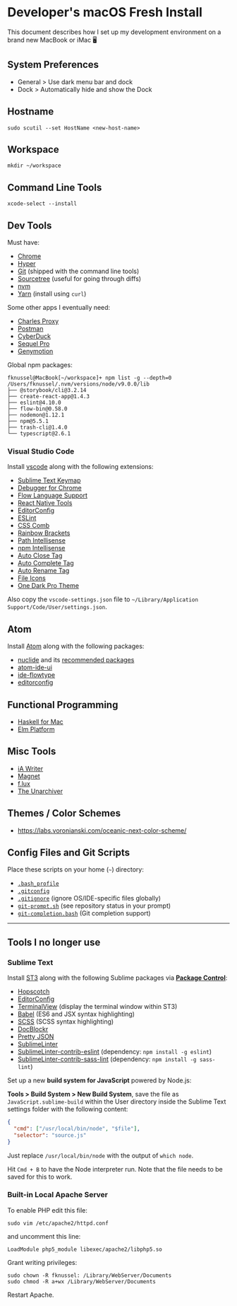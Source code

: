 # Developer's macOS Fresh Install

This document describes how I set up my development environment on a brand new MacBook or iMac 🖥

## System Preferences

* General > Use dark menu bar and dock
* Dock > Automatically hide and show the Dock

## Hostname

```
sudo scutil --set HostName <new-host-name>
```

## Workspace

```
mkdir ~/workspace
```

## Command Line Tools

```
xcode-select --install
```

## Dev Tools

Must have:

* [Chrome](https://www.google.com/chrome/)
* [Hyper](https://hyper.is/)
* [Git](http://git-scm.com/) (shipped with the command line tools)
* [Sourcetree](https://www.sourcetreeapp.com/) (useful for going through diffs)
* [nvm](https://github.com/creationix/nvm)
* [Yarn](https://yarnpkg.com/) (install using `curl`)

Some other apps I eventually need:

* [Charles Proxy](https://www.charlesproxy.com/)
* [Postman](https://www.getpostman.com/)
* [CyberDuck](https://cyberduck.io/)
* [Sequel Pro](http://www.sequelpro.com/)
* [Genymotion](https://www.genymotion.com/)

Global npm packages:

```
fknussel@MacBook[~/workspace]+ npm list -g --depth=0
/Users/fknussel/.nvm/versions/node/v9.0.0/lib
├── @storybook/cli@3.2.14
├── create-react-app@1.4.3
├── eslint@4.10.0
├── flow-bin@0.58.0
├── nodemon@1.12.1
├── npm@5.5.1
├── trash-cli@1.4.0
└── typescript@2.6.1
```

### Visual Studio Code

Install [vscode](https://code.visualstudio.com/) along with the following extensions:

* [Sublime Text Keymap](https://marketplace.visualstudio.com/items?itemName=ms-vscode.sublime-keybindings)
* [Debugger for Chrome](https://marketplace.visualstudio.com/items?itemName=msjsdiag.debugger-for-chrome)
* [Flow Language Support](https://marketplace.visualstudio.com/items?itemName=flowtype.flow-for-vscode)
* [React Native Tools](https://marketplace.visualstudio.com/items?itemName=vsmobile.vscode-react-native)
* [EditorConfig](https://marketplace.visualstudio.com/items?itemName=EditorConfig.EditorConfig)
* [ESLint](https://marketplace.visualstudio.com/items?itemName=dbaeumer.vscode-eslint)
* [CSS Comb](https://marketplace.visualstudio.com/items?itemName=mrmlnc.vscode-csscomb)
* [Rainbow Brackets](https://marketplace.visualstudio.com/items?itemName=2gua.rainbow-brackets)
* [Path Intellisense](https://marketplace.visualstudio.com/items?itemName=christian-kohler.path-intellisense)
* [npm Intellisense](https://marketplace.visualstudio.com/items?itemName=christian-kohler.npm-intellisense)
* [Auto Close Tag](https://marketplace.visualstudio.com/items?itemName=formulahendry.auto-close-tag)
* [Auto Complete Tag](https://marketplace.visualstudio.com/items?itemName=formulahendry.auto-complete-tag)
* [Auto Rename Tag](https://marketplace.visualstudio.com/items?itemName=formulahendry.auto-rename-tag)
* [File Icons](https://marketplace.visualstudio.com/items?itemName=file-icons.file-icons)
* [One Dark Pro Theme](https://marketplace.visualstudio.com/items?itemName=zhuangtongfa.Material-theme)

Also copy the `vscode-settings.json` file to `~/Library/Application Support/Code/User/settings.json`.

## Atom

Install [Atom](https://atom.io/) along with the following packages:

* [nuclide](https://nuclide.io/docs/editor/setup/#macos__installation) and its [recommended packages](https://nuclide.io/docs/editor/setup/#post-installation__recommended-packages)
* [atom-ide-ui](https://atom.io/packages/atom-ide-ui)
* [ide-flowtype](https://github.com/flowtype/ide-flowtype)
* [editorconfig](https://atom.io/packages/editorconfig)

## Functional Programming

* [Haskell for Mac](http://haskellformac.com/)
* [Elm Platform](https://guide.elm-lang.org/install.html)

## Misc Tools

* [iA Writer](https://ia.net/writer)
* [Magnet](http://magnet.crowdcafe.com/)
* [f.lux](https://justgetflux.com/)
* [The Unarchiver](http://unarchiver.c3.cx/unarchiver)

## Themes / Color Schemes

* https://labs.voronianski.com/oceanic-next-color-scheme/

## Config Files and Git Scripts

Place these scripts on your home (`~`) directory:

* [`.bash_profile`](./.bash_profile)
* [`.gitconfig`](./.gitconfig)
* [`.gitignore`](./.gitignore) (ignore OS/IDE-specific files globally)
* [`git-prompt.sh`](https://github.com/git/git/blob/master/contrib/completion/git-prompt.sh) (see repository status in your prompt)
* [`git-completion.bash`](https://github.com/git/git/blob/master/contrib/completion/git-completion.bash) (Git completion support)

---

## Tools I no longer use

### Sublime Text

Install [ST3](https://www.sublimetext.com/) along with the following Sublime packages via [**Package Control**](https://packagecontrol.io/):

* [Hopscotch](https://github.com/idleberg/Hopscotch.tmTheme)
* [EditorConfig](http://editorconfig.org/)
* [TerminalView](https://github.com/Wramberg/TerminalView) (display the terminal window within ST3)
* [Babel](https://github.com/babel/babel-sublime) (ES6 and JSX syntax highlighting)
* [SCSS](https://github.com/MarioRicalde/SCSS.tmbundle) (SCSS syntax highlighting)
* [DocBlockr](https://github.com/spadgos/sublime-jsdocs)
* [Pretty JSON](https://github.com/dzhibas/SublimePrettyJson)
* [SublimeLinter](http://www.sublimelinter.com/)
* [SublimeLinter-contrib-eslint](https://github.com/roadhump/SublimeLinter-eslint) (dependency: `npm install -g eslint`)
* [SublimeLinter-contrib-sass-lint](https://github.com/skovhus/SublimeLinter-contrib-sass-lint) (dependency: `npm install -g sass-lint`)

Set up a new **build system for JavaScript** powered by Node.js:

**Tools > Build System > New Build System**, save the file as `JavaScript.sublime-build` within the User directory inside the Sublime Text settings folder with the following content:

```json
{
  "cmd": ["/usr/local/bin/node", "$file"],
  "selector": "source.js"
}
```

Just replace `/usr/local/bin/node` with the output of `which node`.

Hit `Cmd + B` to have the Node interpreter run. Note that the file needs to be saved for this to work.

### Built-in Local Apache Server

To enable PHP edit this file:

```
sudo vim /etc/apache2/httpd.conf
```

and uncomment this line:

```
LoadModule php5_module libexec/apache2/libphp5.so
```

Grant writing privileges:

```
sudo chown -R fknussel: /Library/WebServer/Documents
sudo chmod -R a+wx /Library/WebServer/Documents
```

Restart Apache.
